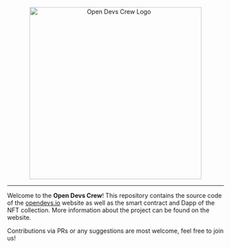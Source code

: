 <div align="center">
  <img width="400" src="./assets/logo.png" alt="Open Devs Crew Logo" />
</div>

---

Welcome to the **Open Devs Crew**! This repository contains the source code of
the [opendevs.io](https://opendevs.io) website as well as the smart contract
and Dapp of the NFT collection.
More information about the project can be found on the website.

Contributions via PRs or any suggestions are most welcome, feel free to join us!
